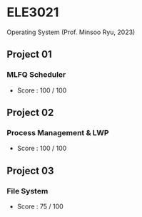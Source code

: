 # ELE3021
Operating System (Prof. Minsoo Ryu, 2023)

## Project 01
### MLFQ Scheduler
- Score : 100 / 100
## Project 02
### Process Management & LWP
- Score : 100 / 100
## Project 03
### File System
- Score : 75 / 100

